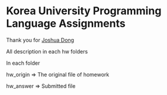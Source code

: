 # Korea University Programming Language Assignments

Thank you for [Joshua Dong](https://github.com/JDongian/KU-PL-2015-Fall)

All description in each hw folders

In each folder

hw_origin => The original file of homework

hw_answer => Submitted file
